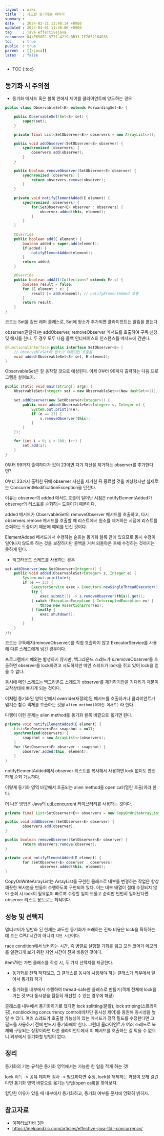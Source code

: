 ```yaml
---
layout  : wiki
title   : 과도한 동기화는 피하라 
summary : 
date    : 2024-03-21 13:48:14 +0900
updated : 2024-04-01 11:40:06 +0900
tag     : java effectivejava
resource: 04/F658FC-3771-4219-BB31-7E2052164D38
toc     : true
public  : true
parent  : [[/java]]
latex   : false
---
```

* TOC
{:toc}

## 동기화 시 주의점

- 동기화 메서드 혹은 블록 안에서 제어를 클라이언트에 양도하는 경우

```java
public class ObservableSet<E> extends ForwardingSet<E> {

    public ObservableSet(Set<E> set) {
        super(set);
    }

    private final List<SetObserver<E>> observers = new ArrayList<>();

    public void addObserver(SetObserver<E> observer) {
        synchronized (observers) {
            observers.add(observer);
        }
    }
    
    public boolean removeObserver(SetObserver<E> observer) {
        synchronized (observers) {
            return observers.remove(observer);
        }
    }
    
    private void notifyElementAdded(E element) {
        synchronized (observers) {
            for(SetObserver<E> observer : observers) {
                observer.added(this, element);
            }
        }
    }
    
    @Override
    public boolean add(E element) {
        boolean added = super.add(element);
        if(added) {
            notifyElementAdded(element);
        }
        return added;
    }

    @Override
    public boolean addAll(Collection<? extends E> c) {
        boolean result = false;
        for (E element : c) {
            result |= add(element); // notifyElementAdded 호출
        }
        return result;
    }
} 
```

코드는 Set을 감싼 래퍼 클래스로, Set에 원소가 추가되면 클라이언트는 알림을 받는다.

observer(관찰자)는 addObserver, removeObserver 메서드를 호출하여 구독 신청 및 해지를 한다. 두 경우 모두 다음 콜백 인터페이스의 인스턴스를 메서드에 건넨다.

```java
@FunctionalInterface public interface SetObserver<E> {
    // ObservableSet에 원소가 더해지면 호출됨
    void added(ObservableSet<E> set, E element);
}
```

ObservableSet은 잘 동작할 것으로 예상된다. 이제 0부터 99까지 출력하는 다음 프로그램을 살펴보자.

```java
public static void main(String[] args) {
	ObservableSet<Integer> set = new ObservableSet<>(New HashSet<>());
	
	set.addObserver(new SetObserver<Integer>() {
		public void added(ObservableSet<Integer> s, Integer e) {
			System.out.println(e);
			if (e == 23) {
                s.removeObserver(this);
            }
		}
	});

	for (int i = 0; i < 100; i++) {
		set.add(i);
    }
}
```

0부터 99까지 출력하다가 값이 23이면 자기 자신을 제거하는 observer를 추가한다면?

0부터 23까지 출력한 뒤에 observer 자신을 제거한 뒤 종료할 것을 예상했지만 실제로는 ConcurrentModificationException을 던진다. 

이유는 observer의 added 메서드 호출이 일어난 시점은 notifyElementAdded가 observer의 리스트를 순회하는 도중이기 때문이다. 

added 메서드가 ObservableSet의 removeObserver 메서드를 호출하고, 다시 observers.remove 메서드를 호출할 때 리스트에서 원소를 제거하는 시점에 리스트를 순회하는 도중이기 때문에 예외를 던진 것이다.

ElementAdded 메서드에서 수행하는 순회는 동기화 블록 안에 있으므로 동시 수정이 일어나지 않도록 하는 것을 보장하지만 콜백을 거쳐 되돌아온 후에 수정하는 것까지는 못하게 된다.

- 백그라운드 스레드를 사용하는 경우

```java
set.addObserver(new SetObserver<Integer>() {
    public void added(ObservableSet<Integer> s, Integer e) {
        System.out.println(e);
        if (e == 23) {
            ExecutorService exec = Executors.newSingleThreadExecutor();
            try {
                exec.submit(() -> s.removeObserver(this)).get();
            } catch (ExecutionException | InterruptedException ex) {
                throw new AssertionError(ex);
            } finally {
                exec.shutdown();
            }
        }
    }
});
```

코드는 구독해지(removeObserver)를 직접 호출하지 않고 ExecutorService를 사용해 다른 스레드에게 넘긴 경우이다.

프로그램에서 예외는 발생하지 않지만, 백그라운드 스레드가 s.removeObserver를 호출하면 observer를 lock하려고 시도하지만 메인 스레드가 lock을 쥐고 있어 lock을 얻을 수 없다.

동시에 메인 스레드는 백그라운드 스레드가 observer를 제거하기만을 기다리기 때문이 교착상태에 빠지게 되는 것이다.

이처럼 동기화된 영역 안에서 override(재정의)된 메서드를 호출하거나 클라이언트가 넘겨준 함수 객체를 호출하는 것을 `alien method(외계인 메서드)` 라 한다.

다행이 이런 문제는 alien method를 동기화 블록 바깥으로 옮기면 된다.

```java
private void notifyElementAdded(E element) {
    List<SetObserver<E>> snapshot = null;
    synchronized(observers) {
        snapshot = new ArrayList<>(observers);
    }
    for (SetObserver<E> observer : snapshot) {
        observer.added(this, element);
    }
}
```

notifyElementAdded에서 observer 리스트를 복사해서 사용하면 lock 없이도 안전하게 순회 가능하다.

이렇게 동기화 영역 바깥에서 호출되는 alien method를 open call(열린 호출)이라 한다.

더 나은 방법은 Java의 [util.concurrent](https://docs.oracle.com/javase/7/docs/api/index.html?java/util/concurrent/package-summary.html) 라이브러리를 사용하는 것이다.

```java
private final List<SetObserver<E>> observers = new CopyOnWriteArrayList<>();

public void addObserver(SetObserver<E> observer) {
		observers.add(observer);
}

public boolean removeObserver(SetObserver<E> observer) {
		return observers.remove(observer);
}

private void notifyElementAdded(E element) {
		for (SetObserver<E> observer : observers)
				observer.added(this, element);
}
```

CopyOnWriteArrayList는 ArrayList를 구현한 클래스로 내부를 변경하는 작업은 항상 깨끗한 복사본을 만들어 수행하도록 구현되어 있다. 이는 내부 배열이 절대 수정되지 않아 순회 시 lock이 필요없어 빠르며 수정할 일이 드물고 순회만 빈번히 일어난다면 observer 리스트 용도로는 최적이다.

## 성능 및 선택지

멀티코어가 일반화 된 현재는 과도한 동기화가 초래하는 진짜 비용은 lock을 획득하는 데 드는 CPU 시간이 아니라 `지연 시간`이다. 

race condition에서 낭비하는 시간, 즉 병렬로 실행할 기회를 읽고 모든 코어가 메모리를 일관되게 보기 위한 지연 시간이 진짜 비용인 것이다.

item79는 가변 클래스를 작성 시, 두 가지 선택지를 제공한다.

- 동기화를 전혀 하지않고, 그 클래스를 동시에 사용해야 하는 클래스가 외부에서 알아서 동기화 하기

- 동기화를 내부에서 수행하여 thread-safe한 클래스로 만들기(객체 전체에 lock을 거는 것보다 동시성을 월등히 개선할 수 있는 경우에 해당)

클래스를 내부에서 동기화하기로 했다면 lock splitting(분할), lock striping(스트라이핑), nonblocking concurrency control(비차단 동시성 제어)를 동원해 동시성을 높일 수 있다. 
여러 스레드가 호출할 가능성이 있는 메서드가 정적 필드를 수정한다면 그 필드를 사용하기 전에 반드시 동기화해야 한다. 그런데 클라이언트가 여러 스레드로 복제돼 구동되는 상황이라면 다른 클라이언트에서 이 메서드를 호출하는 걸 막을 수 없으니 외부에서 동기화할 방법이 없다.


## 정리

동기화의 기본 규칙은 동기화 영역에서는 가능한 한 일을 적게 하는 것!

lock 획득 -> 공유 데이터 검사 -> 필요하다면 수정, lock을 해제하는 과정이 오래 걸린다면 동기화 영역 바깥으로 옮기는 방법(open call)을 찾아보자.

합당한 이유가 있을 때 내부에서 동기화하고, 동기화 여부를 문서에 명확히 밝히자. 

## 참고자료

- 이펙티브자바 3판
- https://inelpandzic.com/articles/effective-java-tldr-concurrency/

